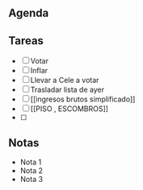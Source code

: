 ## Agenda
## Tareas
- [ ] Votar
- [ ] Inflar
- [ ] Llevar a Cele a votar
- [ ] Trasladar lista de ayer
- [ ] [[ingresos brutos simplificado]]
- [ ] [[PISO , ESCOMBROS]]
- [ ] 

## Notas

- Nota 1
- Nota 2
- Nota 3